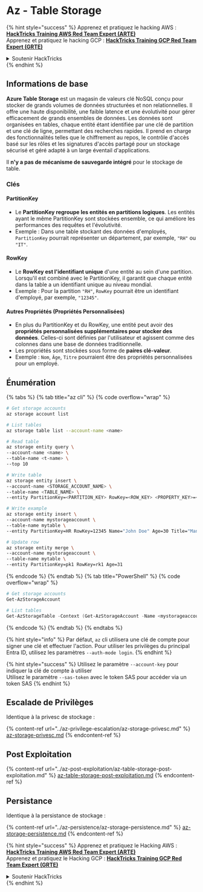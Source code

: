 # Az - Table Storage

{% hint style="success" %}
Apprenez et pratiquez le hacking AWS :<img src="../../../.gitbook/assets/image (1) (1) (1) (1).png" alt="" data-size="line">[**HackTricks Training AWS Red Team Expert (ARTE)**](https://training.hacktricks.xyz/courses/arte)<img src="../../../.gitbook/assets/image (1) (1) (1) (1).png" alt="" data-size="line">\
Apprenez et pratiquez le hacking GCP : <img src="../../../.gitbook/assets/image (2) (1).png" alt="" data-size="line">[**HackTricks Training GCP Red Team Expert (GRTE)**<img src="../../../.gitbook/assets/image (2) (1).png" alt="" data-size="line">](https://training.hacktricks.xyz/courses/grte)

<details>

<summary>Soutenir HackTricks</summary>

* Vérifiez les [**plans d'abonnement**](https://github.com/sponsors/carlospolop)!
* **Rejoignez le** 💬 [**groupe Discord**](https://discord.gg/hRep4RUj7f) ou le [**groupe telegram**](https://t.me/peass) ou **suivez** nous sur **Twitter** 🐦 [**@hacktricks\_live**](https://twitter.com/hacktricks_live)**.**
* **Partagez des astuces de hacking en soumettant des PR aux** [**HackTricks**](https://github.com/carlospolop/hacktricks) et [**HackTricks Cloud**](https://github.com/carlospolop/hacktricks-cloud) dépôts github.

</details>
{% endhint %}

## Informations de base

**Azure Table Storage** est un magasin de valeurs clé NoSQL conçu pour stocker de grands volumes de données structurées et non relationnelles. Il offre une haute disponibilité, une faible latence et une évolutivité pour gérer efficacement de grands ensembles de données. Les données sont organisées en tables, chaque entité étant identifiée par une clé de partition et une clé de ligne, permettant des recherches rapides. Il prend en charge des fonctionnalités telles que le chiffrement au repos, le contrôle d'accès basé sur les rôles et les signatures d'accès partagé pour un stockage sécurisé et géré adapté à un large éventail d'applications.

Il **n'y a pas de mécanisme de sauvegarde intégré** pour le stockage de table.

### Clés

#### **PartitionKey**

* Le **PartitionKey regroupe les entités en partitions logiques**. Les entités ayant le même PartitionKey sont stockées ensemble, ce qui améliore les performances des requêtes et l'évolutivité.
* Exemple : Dans une table stockant des données d'employés, `PartitionKey` pourrait représenter un département, par exemple, `"RH"` ou `"IT"`.

#### **RowKey**

* Le **RowKey est l'identifiant unique** d'une entité au sein d'une partition. Lorsqu'il est combiné avec le PartitionKey, il garantit que chaque entité dans la table a un identifiant unique au niveau mondial.
* Exemple : Pour la partition `"RH"`, `RowKey` pourrait être un identifiant d'employé, par exemple, `"12345"`.

#### **Autres Propriétés (Propriétés Personnalisées)**

* En plus du PartitionKey et du RowKey, une entité peut avoir des **propriétés personnalisées supplémentaires pour stocker des données**. Celles-ci sont définies par l'utilisateur et agissent comme des colonnes dans une base de données traditionnelle.
* Les propriétés sont stockées sous forme de **paires clé-valeur**.
* Exemple : `Nom`, `Âge`, `Titre` pourraient être des propriétés personnalisées pour un employé.

## Énumération

{% tabs %}
{% tab title="az cli" %}
{% code overflow="wrap" %}
```bash
# Get storage accounts
az storage account list

# List tables
az storage table list --account-name <name>

# Read table
az storage entity query \
--account-name <name> \
--table-name <t-name> \
--top 10

# Write table
az storage entity insert \
--account-name <STORAGE_ACCOUNT_NAME> \
--table-name <TABLE_NAME> \
--entity PartitionKey=<PARTITION_KEY> RowKey=<ROW_KEY> <PROPERTY_KEY>=<PROPERTY_VALUE>

# Write example
az storage entity insert \
--account-name mystorageaccount \
--table-name mytable \
--entity PartitionKey=HR RowKey=12345 Name="John Doe" Age=30 Title="Manager"

# Update row
az storage entity merge \
--account-name mystorageaccount \
--table-name mytable \
--entity PartitionKey=pk1 RowKey=rk1 Age=31
```
{% endcode %}
{% endtab %}
{% tab title="PowerShell" %}
{% code overflow="wrap" %}
```powershell
# Get storage accounts
Get-AzStorageAccount

# List tables
Get-AzStorageTable -Context (Get-AzStorageAccount -Name <mystorageaccount> -ResourceGroupName <ResourceGroupName>).Context
```
{% endcode %}
{% endtab %}
{% endtabs %}

{% hint style="info" %}
Par défaut, `az` cli utilisera une clé de compte pour signer une clé et effectuer l'action. Pour utiliser les privilèges du principal Entra ID, utilisez les paramètres `--auth-mode login`.
{% endhint %}

{% hint style="success" %}
Utilisez le paramètre `--account-key` pour indiquer la clé de compte à utiliser\
Utilisez le paramètre `--sas-token` avec le token SAS pour accéder via un token SAS
{% endhint %}

## Escalade de Privilèges

Identique à la privesc de stockage :

{% content-ref url="../az-privilege-escalation/az-storage-privesc.md" %}
[az-storage-privesc.md](../az-privilege-escalation/az-storage-privesc.md)
{% endcontent-ref %}

## Post Exploitation

{% content-ref url="../az-post-exploitation/az-table-storage-post-exploitation.md" %}
[az-table-storage-post-exploitation.md](../az-post-exploitation/az-table-storage-post-exploitation.md)
{% endcontent-ref %}

## Persistance

Identique à la persistance de stockage :

{% content-ref url="../az-persistence/az-storage-persistence.md" %}
[az-storage-persistence.md](../az-persistence/az-storage-persistence.md)
{% endcontent-ref %}

{% hint style="success" %}
Apprenez et pratiquez le Hacking AWS :<img src="../../../.gitbook/assets/image (1) (1) (1) (1).png" alt="" data-size="line">[**HackTricks Training AWS Red Team Expert (ARTE)**](https://training.hacktricks.xyz/courses/arte)<img src="../../../.gitbook/assets/image (1) (1) (1) (1).png" alt="" data-size="line">\
Apprenez et pratiquez le Hacking GCP : <img src="../../../.gitbook/assets/image (2) (1).png" alt="" data-size="line">[**HackTricks Training GCP Red Team Expert (GRTE)**<img src="../../../.gitbook/assets/image (2) (1).png" alt="" data-size="line">](https://training.hacktricks.xyz/courses/grte)

<details>

<summary>Soutenir HackTricks</summary>

* Consultez les [**plans d'abonnement**](https://github.com/sponsors/carlospolop)!
* **Rejoignez le** 💬 [**groupe Discord**](https://discord.gg/hRep4RUj7f) ou le [**groupe telegram**](https://t.me/peass) ou **suivez** nous sur **Twitter** 🐦 [**@hacktricks\_live**](https://twitter.com/hacktricks_live)**.**
* **Partagez des astuces de hacking en soumettant des PRs aux** [**HackTricks**](https://github.com/carlospolop/hacktricks) et [**HackTricks Cloud**](https://github.com/carlospolop/hacktricks-cloud) dépôts github.

</details>
{% endhint %}
